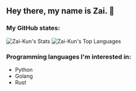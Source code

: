 ## Hey there, my name is Zai. 👋

### My GitHub states:
![Zai-Kun's Stats](https://github-readme-stats.vercel.app/api?username=Zai-Kun&theme=monokai&show_icons=true&hide_border=true&count_private=true)
![Zai-Kun's Top Languages](https://github-readme-stats.vercel.app/api/top-langs/?username=Zai-Kun&theme=monokai&show_icons=true&hide_border=true&layout=compact)

### Programming languages I'm interested in:
- Python
- Golang
- Rust
